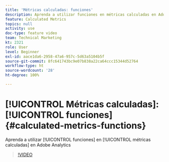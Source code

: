 ```yaml
---
title: 'Métricas calculadas: funciones'
description: Aprenda a utilizar funciones en métricas calculadas en Adobe Analytics
feature: Calculated Metrics
topics: null
activity: use
doc-type: feature video
team: Technical Marketing
kt: 2321
role: User
level: Beginner
exl-id: aace1da6-2958-47a6-957c-5d63a5104b5f
source-git-commit: 8fc641743bc9e07b838a22ca64ccc15344d52764
workflow-type: ht
source-wordcount: '28'
ht-degree: 100%

---
```


# [!UICONTROL Métricas calculadas]: [!UICONTROL funciones] {#calculated-metrics-functions}

Aprenda a utilizar [!UICONTROL funciones] en [!UICONTROL métricas calculadas] en Adobe Analytics

>[!VIDEO](https://video.tv.adobe.com/v/25408/?quality=12&learn=on)
